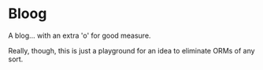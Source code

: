 # Bloog
A blog... with an extra 'o' for good measure.

Really, though, this is just a playground for an idea to eliminate ORMs of any sort.
